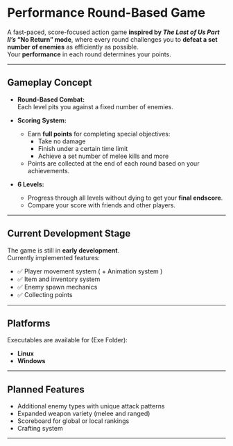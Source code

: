 # Performance Round-Based Game

A fast-paced, score-focused action game **inspired by _The Last of Us Part II’s_ “No Return” mode**, where every round challenges you to **defeat a set number of enemies** as efficiently as possible.  
Your **performance** in each round determines your points.

---

## Gameplay Concept

- **Round-Based Combat:**  
  Each level pits you against a fixed number of enemies.

- **Scoring System:**  
  - Earn **full points** for completing special objectives:  
    - Take no damage  
    - Finish under a certain time limit  
    - Achieve a set number of melee kills and more
  - Points are collected at the end of each round based on your achievements.

- **6 Levels:**  
  - Progress through all levels without dying to get your **final endscore**.  
  - Compare your score with friends and other players.

---

## Current Development Stage

The game is still in **early development**.  
Currently implemented features:

- ✅ Player movement system ( + Animation system )
- ✅ Item and inventory system
- ✅ Enemy spawn mechanics
- ✅ Collecting points

---

## Platforms

Executables are available for (Exe Folder):

- **Linux**  
- **Windows**

---

## Planned Features

- Additional enemy types with unique attack patterns  
- Expanded weapon variety (melee and ranged)
- Scoreboard for global or local rankings
- Crafting system

---
